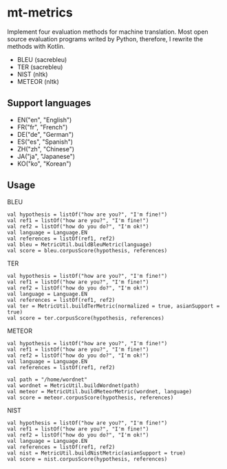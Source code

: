 mt-metrics
=========
Implement four evaluation methods for machine translation. Most open source evaluation programs writed by Python, therefore, I rewrite the methods with Kotlin.

* BLEU (sacrebleu)
* TER (sacrebleu)
* NIST (nltk)
* METEOR (nltk)

## Support languages
* EN("en", "English")
* FR("fr", "French")
* DE("de", "German")
* ES("es", "Spanish")
* ZH("zh", "Chinese")
* JA("ja", "Japanese")
* KO("ko", "Korean")

## Usage
BLEU
```
val hypothesis = listOf("how are you?", "I'm fine!")
val ref1 = listOf("how are you?", "I'm fine!")
val ref2 = listOf("how do you do?", "I'm ok!")
val language = Language.EN
val references = listOf(ref1, ref2)
val bleu = MetricUtil.buildBleuMetric(language)
val score = bleu.corpusScore(hypothesis, references)
```

TER
```
val hypothesis = listOf("how are you?", "I'm fine!")
val ref1 = listOf("how are you?", "I'm fine!")
val ref2 = listOf("how do you do?", "I'm ok!")
val language = Language.EN
val references = listOf(ref1, ref2)
val ter = MetricUtil.buildTerMetric(normalized = true, asianSupport = true)
val score = ter.corpusScore(hypothesis, references)
```

METEOR
```
val hypothesis = listOf("how are you?", "I'm fine!")
val ref1 = listOf("how are you?", "I'm fine!")
val ref2 = listOf("how do you do?", "I'm ok!")
val language = Language.EN
val references = listOf(ref1, ref2)

val path = "/home/wordnet"
val wordnet = MetricUtil.buildWordnet(path)
val meteor = MetricUtil.buildMeteorMetric(wordnet, language)
val score = meteor.corpusScore(hypothesis, references)
```


NIST
```
val hypothesis = listOf("how are you?", "I'm fine!")
val ref1 = listOf("how are you?", "I'm fine!")
val ref2 = listOf("how do you do?", "I'm ok!")
val language = Language.EN
val references = listOf(ref1, ref2)
val nist = MetricUtil.buildNistMetric(asianSupport = true)
val score = nist.corpusScore(hypothesis, references)
```
